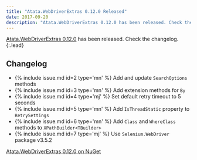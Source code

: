 ```yaml
---
title: "Atata.WebDriverExtras 0.12.0 Released"
date: 2017-09-20
description: "Atata.WebDriverExtras 0.12.0 has been released. Check the changelog."
---
```


[Atata.WebDriverExtras 0.12.0](https://www.nuget.org/packages/Atata.WebDriverExtras/0.12.0) has been released. Check the changelog.
{:.lead}

<a id="changelog" class="header-anchor"></a>

## Changelog

* {% include issue.md id=2 type='mn' %} Add and update `SearchOptions` methods
* {% include issue.md id=3 type='mn' %} Add extension methods for `By`
* {% include issue.md id=4 type='mj' %} Set default retry timeout to 5 seconds
* {% include issue.md id=5 type='mn' %} Add `IsThreadStatic` property to `RetrySettings`
* {% include issue.md id=6 type='mn' %} Add `Class` and `WhereClass` methods to `XPathBuilder<TBuilder>`
* {% include issue.md id=7 type='mj' %} Use `Selenium.WebDriver` package v3.5.2

<p class="lead lead-footer">
    <a href="https://www.nuget.org/packages/Atata.WebDriverExtras/0.12.0"><span class="glyphicon glyphicon-download-alt" aria-hidden="true"></span> Atata.WebDriverExtras 0.12.0 on NuGet</a>
</p>